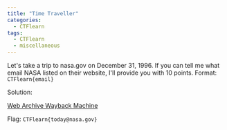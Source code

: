 ```yaml
---
title: "Time Traveller"
categories:
  - CTFlearn
tags:
  - CTFlearn
  - miscellaneous
---
```


Let's take a trip to nasa.gov on December 31, 1996. If you can tell me what email NASA listed on their website, I'll provide you with 10 points. Format: `CTFlearn{email}`


Solution: 

[Web Archive Wayback Machine](https://web.archive.org/web/19961231235847/http://www.nasa.gov/)

Flag: `CTFlearn{today@nasa.gov}`